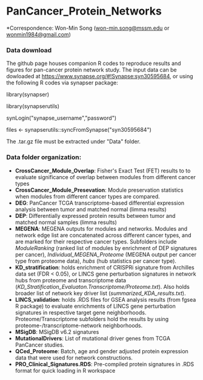 # PanCancer_Protein_Networks

*Correspondence: Won-Min Song (won-min.song@mssm.edu or wonmin1984@gmail.com)

### Data download
The github page houses companion R codes to reproduce results and figures for pan-cancer protein network study. The input data can be dowloaded at https://www.synapse.org/#!Synapse:syn30595684, or using the following R codes via synapser package: 

library(synapser)

library(synapserutils)

synLogin("synapse_username","password")

files <- synapserutils::syncFromSynapse("syn30595684")

The .tar.gz file must be extracted under "Data" folder.

### Data folder organization: 

- **CrossCancer_Module_Overlap**: Fisher's Exact Test (FET) results to to evaluate significance of overlap between modules from different cancer types
- **CrossCancer_Module_Presevation**: Module preservation statistics when modules from different cancer types are compared. 
- **DEG**: PanCancer TCGA transcriptome-based differential expression analysis between tumor and matched normal (limma results)
- **DEP**: Differentially expressed protein results between tumor and matched normal samples (limma results) 
- **MEGENA**: MEGENA outputs for modules and networks. Modules and network edge list are concatenated across different cancer types, and are marked for their respective cancer types. Subfolders include *ModuleRanking* (ranked list of modules by enrichment of DEP signatures per cancer), *Individual_MEGENA_Proteome* (MEGENA output per cancer type from proteome data), *hubs* (hub statistics per cancer type). 
- **KD_stratification**: holds enrichment of CRISPRi signature from Archilles data set (FDR < 0.05), or LINCS gene perturbation signatures in network hubs from proteome and transcriptome data (*KD_Stratification_Evaluaton.Transcriptome/Proteome.txt*). Also holds broader list of network key driver list (*summarized_KDA_results.txt*).  
- **LINCS_validation**: holds .RDS files for GSEA analysis results (from fgsea R package) to evaluate enrichments of LINCS gene perturbation signatures in respective target gene neighborhoods. Proteome/Transcriptome subfolders hold the results by using proteome-/transcriptome-network neighborhoods. 
- **MSigDB**: MSigDB v6.2 signatures 
- **MutationalDrivers**: List of mutational driver genes from TCGA PanCancer studies. 
- **QCed_Proteome**: Batch, age and gender adjusted protein expression data that were used for network constructions. 
- **PRO_Clinical_Signatures.RDS**: Pre-compiled protein signatures in .RDS format for quick loading in R workspace



